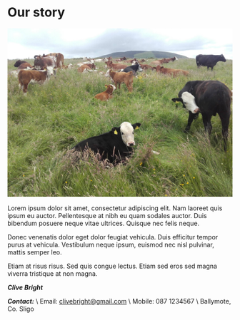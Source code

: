 # Our story

![Some Cows](/images/cowmeeting.jpg)

Lorem ipsum dolor sit amet, consectetur adipiscing elit. Nam laoreet quis ipsum eu auctor. Pellentesque at nibh eu quam sodales auctor. Duis bibendum posuere neque vitae ultrices. Quisque nec felis neque.

Donec venenatis dolor eget dolor feugiat vehicula. Duis efficitur tempor purus at vehicula. Vestibulum neque ipsum, euismod nec nisl pulvinar, mattis semper leo.

Etiam at risus risus. Sed quis congue lectus. Etiam sed eros sed magna viverra tristique at non magna.


***Clive Bright***

***Contact:*** \\
Email: clivebright@gmail.com \\
Mobile: 087 1234567 \\
Ballymote, Co. Sligo

